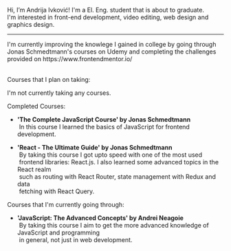 Hi, I’m Andrija Ivković! I'm a El. Eng. student that is about to graduate.<br>
I'm interested in front-end development, video editing, web design and graphics design. <br>
<hr>
I'm currently improving the knowlege I gained in college by going through <br> 
Jonas Schmedtmann's courses on Udemy and completing the challenges <br>
provided on https://www.frontendmentor.io/ <br><br>

Courses that I plan on taking:

I'm not currently taking any courses.

Completed Courses:

- **'The Complete JavaScript Course' by Jonas Schmedtmann** <br>
&nbsp;In this course I learned the basics of JavaScript for frontend development.

- **'React - The Ultimate Guide' by Jonas Schmedtmann** <br>
&nbsp;By taking this course I got upto speed with one of the most used <br>
&nbsp;frontend libraries: React.js. I also learned some advanced topics in the React realm<br>
&nbsp;such as routing with React Router, state management with Redux and data<br> 
&nbsp;fetching with React Query.

Courses that I'm currently going through:

- **'JavaScript: The Advanced Concepts' by Andrei Neagoie** <br>
&nbsp;By taking this course I aim to get the more advanced knowledge of JavaScript and programming <br>
&nbsp;in general, not just in web development.


<!---
andrijaivkovic/andrijaivkovic is a ✨ special ✨ repository because its `README.md` (this file) appears on your GitHub profile.
You can click the Preview link to take a look at your changes.
--->
